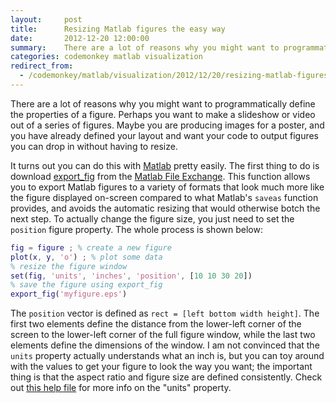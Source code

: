 ```yaml
---
layout:     post
title:      Resizing Matlab figures the easy way
date:       2012-12-20 12:00:00
summary:    There are a lot of reasons why you might want to programmatically define the properties of a figure. It turns out you can do this with Matlab pretty easily.
categories: codemonkey matlab visualization
redirect_from:
  - /codemonkey/matlab/visualization/2012/12/20/resizing-matlab-figures-the-easy-way/
---
```


There are a lot of reasons why you might want to programmatically define the properties of a figure. Perhaps you want to make a slideshow or video out of a series of figures. Maybe you are producing images for a poster, and you have already defined your layout and want your code to output figures you can drop in without having to resize.

It turns out you can do this with [Matlab](http://www.mathworks.com/products/matlab/) pretty easily. The first thing to do is download [export_fig](http://www.mathworks.com/matlabcentral/fileexchange/23629-exportfig) from the [Matlab File Exchange](http://www.mathworks.com/matlabcentral/fileexchange/23629-exportfig). This function allows you to export Matlab figures to a variety of formats that look much more like the figure displayed on-screen compared to what Matlab's `saveas` function provides, and avoids the automatic resizing that would otherwise botch the next step. To actually change the figure size, you just need to set the `position` figure property. The whole process is shown below:

```matlab
fig = figure ; % create a new figure
plot(x, y, 'o') ; % plot some data
% resize the figure window
set(fig, 'units', 'inches', 'position', [10 10 30 20])
% save the figure using export_fig
export_fig('myfigure.eps')
```

The `position` vector is defined as `rect = [left bottom width height]`. The first two elements define the distance from the lower-left corner of the screen to the lower-left corner of the full figure window, while the last two elements define the dimensions of the window. I am not convinced that the `units` property actually understands what an inch is, but you can toy around with the values to get your figure to look the way you want; the important thing is that the aspect ratio and figure size are defined consistently. Check out [this help file](http://www.mathworks.com/help/matlab/ref/figure_props.html#Units) for more info on the "units" property.